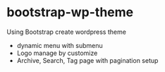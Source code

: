 # bootstrap-wp-theme
Using Bootstrap create wordpress theme
- dynamic menu with submenu
- Logo manage by customize
- Archive, Search, Tag page with pagination setup
